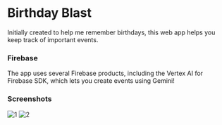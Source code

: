 # Birthday Blast

Initially created to help me remember birthdays, this web app helps you keep
track of important events.

### Firebase
The app uses several Firebase products, including the Vertex AI for Firebase
SDK, which lets you create events using Gemini!

### Screenshots

![1](https://github.com/user-attachments/assets/579419ad-c3c4-4cbf-a0c9-eb4de0ffdcc6)
![2](https://github.com/user-attachments/assets/01735fde-7c35-416d-9c65-1fa4dcd2d176)
